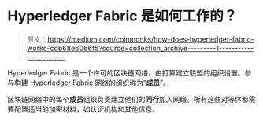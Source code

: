 # Hyperledger Fabric 是如何工作的？

> 原文：<https://medium.com/coinmonks/how-does-hyperledger-fabric-works-cdb68e6066f5?source=collection_archive---------1----------------------->

Hyperledger Fabric 是一个许可的区块链网络，由打算建立联盟的组织设置。参与构建 Hyperledger Fabric 网络的组织称为“**成员**”。

区块链网络中的每个**成员**组织负责建立他们的**同行**加入网络。所有这些对等体都需要配置适当的加密材料，如认证机构和其他信息。